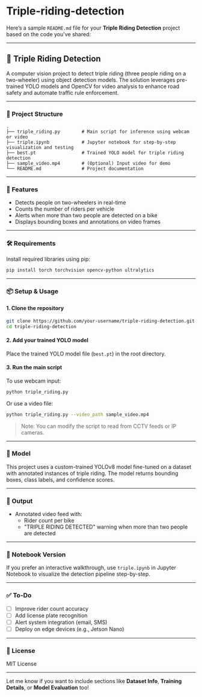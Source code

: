 # Triple-riding-detection
Here’s a sample `README.md` file for your **Triple Riding Detection** project based on the code you've shared:

---

## 🚦 Triple Riding Detection

A computer vision project to detect triple riding (three people riding on a two-wheeler) using object detection models. The solution leverages pre-trained YOLO models and OpenCV for video analysis to enhance road safety and automate traffic rule enforcement.

---

### 📁 Project Structure

```
.
├── triple_riding.py        # Main script for inference using webcam or video
├── triple.ipynb            # Jupyter notebook for step-by-step visualization and testing
├── best.pt                 # Trained YOLO model for triple riding detection
├── sample_video.mp4        # (Optional) Input video for demo
└── README.md               # Project documentation
```

---

### 🚀 Features

- Detects people on two-wheelers in real-time
- Counts the number of riders per vehicle
- Alerts when more than two people are detected on a bike
- Displays bounding boxes and annotations on video frames

---

### 🛠️ Requirements

Install required libraries using pip:

```bash
pip install torch torchvision opencv-python ultralytics
```

---

### 📦 Setup & Usage

#### 1. Clone the repository

```bash
git clone https://github.com/your-username/triple-riding-detection.git
cd triple-riding-detection
```

#### 2. Add your trained YOLO model

Place the trained YOLO model file (`best.pt`) in the root directory.

#### 3. Run the main script

To use webcam input:

```bash
python triple_riding.py
```

Or use a video file:

```bash
python triple_riding.py --video_path sample_video.mp4
```

> Note: You can modify the script to read from CCTV feeds or IP cameras.

---

### 🧠 Model

This project uses a custom-trained YOLOv8 model fine-tuned on a dataset with annotated instances of triple riding. The model returns bounding boxes, class labels, and confidence scores.

---

### 🎯 Output

- Annotated video feed with:
  - Rider count per bike
  - "TRIPLE RIDING DETECTED" warning when more than two people are detected

---

### 📓 Notebook Version

If you prefer an interactive walkthrough, use `triple.ipynb` in Jupyter Notebook to visualize the detection pipeline step-by-step.

---

### ✅ To-Do

- [ ] Improve rider count accuracy
- [ ] Add license plate recognition
- [ ] Alert system integration (email, SMS)
- [ ] Deploy on edge devices (e.g., Jetson Nano)

---

### 📃 License

MIT License

---

Let me know if you want to include sections like **Dataset Info**, **Training Details**, or **Model Evaluation** too!
